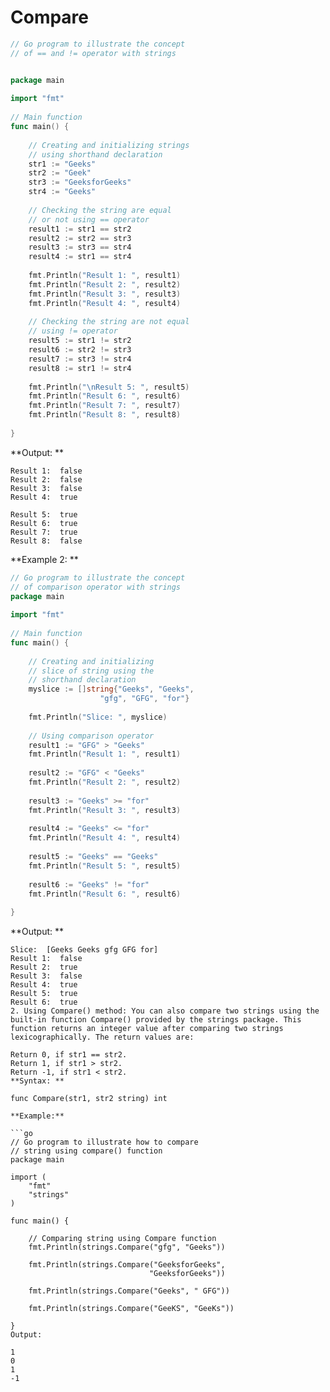# Compare


```go
// Go program to illustrate the concept
// of == and != operator with strings


package main
 
import "fmt"
 
// Main function
func main() {
 
    // Creating and initializing strings
    // using shorthand declaration
    str1 := "Geeks"
    str2 := "Geek"
    str3 := "GeeksforGeeks"
    str4 := "Geeks"
 
    // Checking the string are equal
    // or not using == operator
    result1 := str1 == str2
    result2 := str2 == str3
    result3 := str3 == str4
    result4 := str1 == str4
     
    fmt.Println("Result 1: ", result1)
    fmt.Println("Result 2: ", result2)
    fmt.Println("Result 3: ", result3)
    fmt.Println("Result 4: ", result4)
 
    // Checking the string are not equal
    // using != operator
    result5 := str1 != str2
    result6 := str2 != str3
    result7 := str3 != str4
    result8 := str1 != str4
     
    fmt.Println("\nResult 5: ", result5)
    fmt.Println("Result 6: ", result6)
    fmt.Println("Result 7: ", result7)
    fmt.Println("Result 8: ", result8)
 
}
```

**Output: **

```
Result 1:  false
Result 2:  false
Result 3:  false
Result 4:  true

Result 5:  true
Result 6:  true
Result 7:  true
Result 8:  false
```

**Example 2: **

```go
// Go program to illustrate the concept
// of comparison operator with strings
package main
 
import "fmt"
 
// Main function
func main() {
 
    // Creating and initializing
    // slice of string using the
    // shorthand declaration
    myslice := []string{"Geeks", "Geeks",
                    "gfg", "GFG", "for"}
     
    fmt.Println("Slice: ", myslice)
 
    // Using comparison operator
    result1 := "GFG" > "Geeks"
    fmt.Println("Result 1: ", result1)
 
    result2 := "GFG" < "Geeks"
    fmt.Println("Result 2: ", result2)
 
    result3 := "Geeks" >= "for"
    fmt.Println("Result 3: ", result3)
 
    result4 := "Geeks" <= "for"
    fmt.Println("Result 4: ", result4)
 
    result5 := "Geeks" == "Geeks"
    fmt.Println("Result 5: ", result5)
 
    result6 := "Geeks" != "for"
    fmt.Println("Result 6: ", result6)
 
}
```

**Output: **

```
Slice:  [Geeks Geeks gfg GFG for]
Result 1:  false
Result 2:  true
Result 3:  false
Result 4:  true
Result 5:  true
Result 6:  true
2. Using Compare() method: You can also compare two strings using the built-in function Compare() provided by the strings package. This function returns an integer value after comparing two strings lexicographically. The return values are: 

Return 0, if str1 == str2.
Return 1, if str1 > str2.
Return -1, if str1 < str2.
**Syntax: **

func Compare(str1, str2 string) int

**Example:**

```go
// Go program to illustrate how to compare
// string using compare() function
package main
 
import (
    "fmt"
    "strings"
)
 
func main() {
 
    // Comparing string using Compare function
    fmt.Println(strings.Compare("gfg", "Geeks"))
     
    fmt.Println(strings.Compare("GeeksforGeeks",
                               "GeeksforGeeks"))
     
    fmt.Println(strings.Compare("Geeks", " GFG"))
     
    fmt.Println(strings.Compare("GeeKS", "GeeKs"))
 
}
Output: 

1
0
1
-1
```

